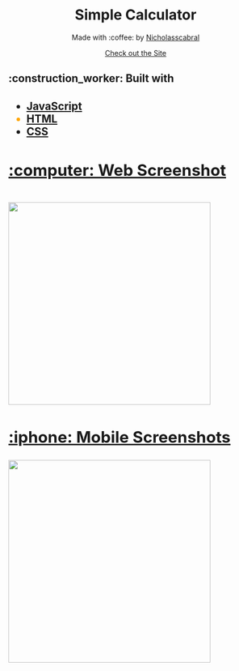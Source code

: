 <h1 align="center"> Simple Calculator </h1>
<p align="center"> 
  Made with :coffee: by <a href="https://www.linkedin.com/in/nicholas-cabral-dos-anjos-13b3981a7/"> Nicholasscabral </a>
</p>
<p align="center">
   <a href="https://nicholasscabral.github.io/calculadora/">Check out the Site</a>
</p>

<h2> :construction_worker: Built with <h2>
<ul>
  <li><a href="https://developer.mozilla.org/pt-BR/docs/Web/JavaScript">JavaScript</li>
  <li style="color: orange"><a href="https://developer.mozilla.org/pt-BR/docs/Web/HTML">HTML</li>
  <li><a href="https://developer.mozilla.org/pt-BR/docs/Glossario/CSS">CSS</li>
</ul>

<h2>:computer: Web Screenshot <h2>
<img width="400" src="https://user-images.githubusercontent.com/63978033/86400519-22446e80-bc7f-11ea-8542-aaad9e331e3e.png">
  
<h2>:iphone: Mobile Screenshots </h2>
<img height="400" src="https://user-images.githubusercontent.com/63978033/89849355-b945f580-db5e-11ea-8d5a-b3e0d828c2c9.jpeg">
